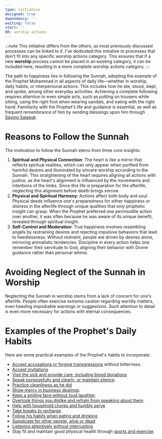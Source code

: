 ```yaml
---
type: initiative
designed: true
dependency: ''
waiting: false
start: ''
KR: worship actions
---
```


:::note 
This initiative differs from the others, as most previously discussed processes can be linked to it. I've dedicated this initiative to processes that don't fit into any specific worship actions category. This ensures that if a new **worship** process cannot be placed in an existing category, it can be included here, resulting in a more complete worship actions category.
:::

The path to happiness lies in following the Sunnah, adopting the example of the Prophet Muhammad in all aspects of daily life—whether in worship, daily habits, or interpersonal actions. This includes how he ate, stood, slept, and spoke, among other everyday activities. Achieving a complete following requires attention to even simple acts, such as putting on trousers while sitting, using the right foot when wearing sandals, and eating with the right hand. Familiarity with the Prophet's life and guidance is essential, as well as frequent remembrance of him by sending blessings upon him through [Saying Salawat](docs/sidebar1/Processes/Sending%20salawat%20on%20the%20prophet.md).

# Reasons to Follow the Sunnah

The motivation to follow the Sunnah stems from three core insights:

1. **Spiritual and Physical Connection**: The heart is like a mirror that reflects spiritual realities, which can only appear when purified from harmful desires and illuminated by sincere worship according to the Sunnah. This straightening of the heart requires aligning all actions with justice, as the heart's alignment is influenced by the movements and intentions of the limbs. Since this life is preparation for the afterlife, neglecting this alignment before death brings sorrow.
2. **Physical and Spiritual Harmony**: Actions affect both body and soul. Physical deeds influence one's preparedness for either happiness or distress in the afterlife through unique qualities that only prophetic insight can grasp. When the Prophet preferred one permissible action over another, it was often because he was aware of its unique benefit, revealed through spiritual insight.
3. **Self-Control and Moderation**: True happiness involves resembling angels by restraining desires and rejecting impulsive behaviors that lead to heedlessness. Without restraint, people are driven by desires alone, mirroring animalistic tendencies. Discipline in every action helps one remember their servitude to God, aligning their behavior with Divine guidance rather than personal whims.

# Avoiding Neglect of the Sunnah in Worship

Neglecting the Sunnah in worship stems from a lack of concern for one's afterlife. People often exercise extreme caution regarding worldly matters, even heeding improbable warnings or suggestions. Such attention to detail is even more necessary for actions with eternal consequences.

# Examples of the Prophet's Daily Habits

Here are some practical examples of the Prophet's habits to incorporate:

* [Accept accusations or forgive transgressions](docs/sidebar1/Processes/Accept%20accusations%20or%20forgive%20transgressions%20against%20you.md) without bitterness.
* [Accept invitations](docs/sidebar1/Processes/Accept%20invitations.md)
* [Visit the sick and provide care, including blood donations](docs/sidebar1/Processes/Call,%20visit%20and%20care%20for%20the%20sick.md)
* [Speak purposefully and clearly, or maintain silence](docs/sidebar1/Processes/Speak%20purposefully%20or%20maintain%20silence.md).
* [Practice cleanliness as he did](docs/sidebar1/Processes/Clean%20and%20beautify%20yourself.md)
* [Show mercy in business dealings](docs/sidebar1/Processes/Have%20mercy%20in%20business%20dealings.md).
* [Keep a smiling face without loud laughter](docs/sidebar1/Processes/Keep%20a%20smiling%20face%20but%20don't%20laugh%20loudly.md).
* [Overlook things you dislike and refrain from speaking about them](docs/sidebar1/Processes/Overlook%20what%20is%20disliked.md).
* [Help with household chores and humbly serve](docs/sidebar1/Processes/Serve%20around%20the%20house%20and%20do%20lowly%20tasks.md)
* [Take breaks to recharge](docs/sidebar1/Processes/Take%20breaks%20to%20recharge.md).
* [Follow his habits when eating and drinking](docs/sidebar1/Processes/Apply%20his%20drinking%20and%20eating%20habits.md)
* [Supplicate for other people, alive or dead](docs/sidebar1/Processes/Supplicate%20for%20other%20people%20alive%20or%20dead.md)
* [Listening attentively without interrupting](docs/sidebar1/Processes/Managing%20difference%20of%20opinion.md)
* Stay fit and maintain good physical health through [sports and exercise](docs/sidebar1/Processes/Stay%20fit.md).
